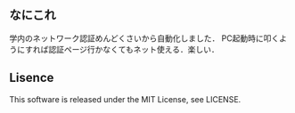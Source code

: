 ## なにこれ
  学内のネットワーク認証めんどくさいから自動化しました．
  PC起動時に叩くようにすれば認証ページ行かなくてもネット使える．楽しい．

## Lisence
  This software is released under the MIT License, see LICENSE.
